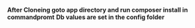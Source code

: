 **After Cloneing goto app directory and run composer install in commandpromt**
**Db values are set in the config folder**